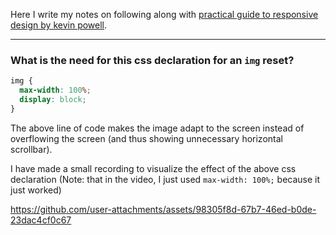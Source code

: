 Here I write my notes on following along with [practical guide to responsive design by kevin powell](https://youtu.be/x4u1yp3Msao).
_____
### What is the need for this css declaration for an `img` reset?

```css
img {
  max-width: 100%;
  display: block;
}
```

The above line of code makes the image adapt to the screen instead of overflowing the screen (and thus showing unnecessary horizontal scrollbar).

I have made a small recording to visualize the effect of the above css declaration (Note: that in the video, I just used `max-width: 100%;` because it just worked)



https://github.com/user-attachments/assets/98305f8d-67b7-46ed-b0de-23dac4cf0c67

